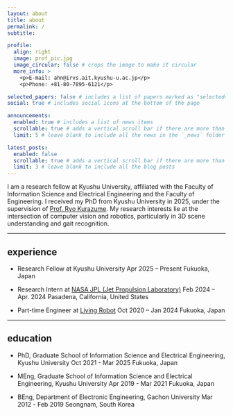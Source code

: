 ```yaml
---
layout: about
title: about
permalink: /
subtitle: 

profile:
  align: right
  image: prof_pic.jpg
  image_circular: false # crops the image to make it circular
  more_info: >
    <p>E-mail: ahn@irvs.ait.kyushu-u.ac.jp</p>
    <p>Phone: +81-80-7895-6121</p>

selected_papers: false # includes a list of papers marked as "selected={true}"
social: true # includes social icons at the bottom of the page

announcements:
  enabled: true # includes a list of news items
  scrollable: true # adds a vertical scroll bar if there are more than 3 news items
  limit: 5 # leave blank to include all the news in the `_news` folder

latest_posts:
  enabled: false
  scrollable: true # adds a vertical scroll bar if there are more than 3 new posts items
  limit: 3 # leave blank to include all the blog posts
---
```


I am a research fellow at Kyushu University, affiliated with the Faculty of Information Science and Electrical Engineering and the Faculty of Engineering. I received my PhD from Kyushu University in 2025, under the supervision of [Prof. Ryo Kurazume](https://robotics.ait.kyushu-u.ac.jp/). My research interests lie at the intersection of computer vision and robotics, particularly in 3D scene understanding and gait recognition.


---

## experience

- Research Fellow at Kyushu University
  Apr 2025 – Present
  Fukuoka, Japan


- Research Intern at [NASA JPL (Jet Propulsion Laboratory)](https://www.jpl.nasa.gov/)
  Feb 2024 – Apr. 2024
  Pasadena, California, United States


- Part-time Engineer at [Living Robot](https://livingrobot.co.jp/en/)
  Oct 2020 – Jan 2024
  Fukuoka, Japan





---

## education

- PhD, Graduate School of Information Science and Electrical Engineering, Kyushu University
  Oct 2021 - Mar 2025
  Fukuoka, Japan


- MEng, Graduate School of Information Science and Electrical Engineering, Kyushu University
  Apr 2019 - Mar 2021
  Fukuoka, Japan


- BEng, Department of Electronic Engineering, Gachon University
  Mar 2012 - Feb 2019
  Seongnam, South Korea
  
